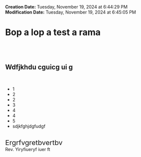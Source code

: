 <div><b>Creation Date:</b> Tuesday, November 19, 2024 at 6:44:29 PM<br></div>
<div><b>Modification Date:</b> Tuesday, November 19, 2024 at 6:45:05 PM<br></div>
<div><h1>Bop a lop a test a rama</h1></div>
<div><br></div>
<div><br></div>
<div><h2>Wdfjkhdu cguicg ui g</h2></div>
<div><br></div>
<ul>
<li>1</li>
<li>2</li>
<li>2</li>
<li>3</li>
<li>4</li>
<li>4</li>
<li>5</li>
<li>sdjkfghjdgfudgf</li>
</ul>
<div><br></div>
<div><span style="font-size: 22px">Ergrfvgretbvertbv</span><br></div>
<div>Rev. Yiryfiueryf iuer ft</div>


